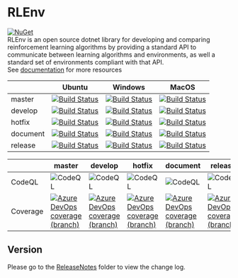# RLEnv
[![NuGet](https://img.shields.io/nuget/v/BaseRLEnv)](https://www.nuget.org/packages/BaseRLEnv/)<br/>
RLEnv is an open source dotnet library for developing and comparing reinforcement learning algorithms by providing a standard API to communicate between learning algorithms and environments, as well a standard set of environments compliant with that API.<br/>
See [documentation](https://rlenv.kttw.xyz/) for more resources

||Ubuntu|Windows|MacOS|
|----|----|----|----|
|master|[![Build Status](https://dev.azure.com/KennethTang/Github/_apis/build/status/ChengYen-Tang.RLEnv?branchName=master&jobname=Build%20and%20test%20project%20on%20Ubuntu%20platform)](https://dev.azure.com/KennethTang/Github/_build/latest?definitionId=20&branchName=master)|[![Build Status](https://dev.azure.com/KennethTang/Github/_apis/build/status/ChengYen-Tang.RLEnv?branchName=master&jobname=Build%20and%20test%20project%20on%20Windows%20platform)](https://dev.azure.com/KennethTang/Github/_build/latest?definitionId=20&branchName=master)|[![Build Status](https://dev.azure.com/KennethTang/Github/_apis/build/status/ChengYen-Tang.RLEnv?branchName=master&jobname=Build%20and%20test%20project%20on%20MacOS%20platform)](https://dev.azure.com/KennethTang/Github/_build/latest?definitionId=20&branchName=master)|
|develop|[![Build Status](https://dev.azure.com/KennethTang/Github/_apis/build/status/ChengYen-Tang.RLEnv?branchName=develop&jobname=Build%20and%20test%20project%20on%20Ubuntu%20platform)](https://dev.azure.com/KennethTang/Github/_build/latest?definitionId=20&branchName=develop)|[![Build Status](https://dev.azure.com/KennethTang/Github/_apis/build/status/ChengYen-Tang.RLEnv?branchName=develop&jobname=Build%20and%20test%20project%20on%20Windows%20platform)](https://dev.azure.com/KennethTang/Github/_build/latest?definitionId=20&branchName=develop)|[![Build Status](https://dev.azure.com/KennethTang/Github/_apis/build/status/ChengYen-Tang.RLEnv?branchName=develop&jobname=Build%20and%20test%20project%20on%20MacOS%20platform)](https://dev.azure.com/KennethTang/Github/_build/latest?definitionId=20&branchName=develop)|
|hotfix|[![Build Status](https://dev.azure.com/KennethTang/Github/_apis/build/status/ChengYen-Tang.RLEnv?branchName=hotfix&jobname=Build%20and%20test%20project%20on%20Ubuntu%20platform)](https://dev.azure.com/KennethTang/Github/_build/latest?definitionId=20&branchName=hotfix)|[![Build Status](https://dev.azure.com/KennethTang/Github/_apis/build/status/ChengYen-Tang.RLEnv?branchName=hotfix&jobname=Build%20and%20test%20project%20on%20Windows%20platform)](https://dev.azure.com/KennethTang/Github/_build/latest?definitionId=20&branchName=hotfix)|[![Build Status](https://dev.azure.com/KennethTang/Github/_apis/build/status/ChengYen-Tang.RLEnv?branchName=hotfix&jobname=Build%20and%20test%20project%20on%20MacOS%20platform)](https://dev.azure.com/KennethTang/Github/_build/latest?definitionId=20&branchName=hotfix)|
|document|[![Build Status](https://dev.azure.com/KennethTang/Github/_apis/build/status/ChengYen-Tang.RLEnv?branchName=document&jobname=Build%20and%20test%20project%20on%20Ubuntu%20platform)](https://dev.azure.com/KennethTang/Github/_build/latest?definitionId=20&branchName=document)|[![Build Status](https://dev.azure.com/KennethTang/Github/_apis/build/status/ChengYen-Tang.RLEnv?branchName=document&jobname=Build%20and%20test%20project%20on%20Windows%20platform)](https://dev.azure.com/KennethTang/Github/_build/latest?definitionId=20&branchName=document)|[![Build Status](https://dev.azure.com/KennethTang/Github/_apis/build/status/ChengYen-Tang.RLEnv?branchName=document&jobname=Build%20and%20test%20project%20on%20MacOS%20platform)](https://dev.azure.com/KennethTang/Github/_build/latest?definitionId=20&branchName=document)|
|release|[![Build Status](https://dev.azure.com/KennethTang/Github/_apis/build/status/ChengYen-Tang.RLEnv?branchName=release&jobname=Build%20and%20test%20project%20on%20Ubuntu%20platform)](https://dev.azure.com/KennethTang/Github/_build/latest?definitionId=20&branchName=release)|[![Build Status](https://dev.azure.com/KennethTang/Github/_apis/build/status/ChengYen-Tang.RLEnv?branchName=release&jobname=Build%20and%20test%20project%20on%20Windows%20platform)](https://dev.azure.com/KennethTang/Github/_build/latest?definitionId=20&branchName=release)|[![Build Status](https://dev.azure.com/KennethTang/Github/_apis/build/status/ChengYen-Tang.RLEnv?branchName=release&jobname=Build%20and%20test%20project%20on%20MacOS%20platform)](https://dev.azure.com/KennethTang/Github/_build/latest?definitionId=20&branchName=release)|

||master|develop|hotfix|document|release|
|----|----|----|----|----|----|
|CodeQL|![CodeQL](https://github.com/ChengYen-Tang/RLEnv/workflows/CodeQL/badge.svg?branch=master)|![CodeQL](https://github.com/ChengYen-Tang/RLEnv/workflows/CodeQL/badge.svg?branch=develop)|![CodeQL](https://github.com/ChengYen-Tang/RLEnv/workflows/CodeQL/badge.svg?branch=hotfix)|![CodeQL](https://github.com/ChengYen-Tang/RLEnv/workflows/CodeQL/badge.svg?branch=document)|![CodeQL](https://github.com/ChengYen-Tang/RLEnv/workflows/CodeQL/badge.svg?branch=release)|
|Coverage|[![Azure DevOps coverage (branch)](https://img.shields.io/azure-devops/coverage/KennethTang/github/20/master)](https://dev.azure.com/KennethTang/Github/_build/latest?definitionId=20&branchName=master)|[![Azure DevOps coverage (branch)](https://img.shields.io/azure-devops/coverage/KennethTang/github/20/develop)](https://dev.azure.com/KennethTang/Github/_build/latest?definitionId=20&branchName=develop)|[![Azure DevOps coverage (branch)](https://img.shields.io/azure-devops/coverage/KennethTang/github/20/hotfix)](https://dev.azure.com/KennethTang/Github/_build/latest?definitionId=20&branchName=hotfix)|[![Azure DevOps coverage (branch)](https://img.shields.io/azure-devops/coverage/KennethTang/github/20/document)](https://dev.azure.com/KennethTang/Github/_build/latest?definitionId=20&branchName=document)|[![Azure DevOps coverage (branch)](https://img.shields.io/azure-devops/coverage/KennethTang/github/20/release)](https://dev.azure.com/KennethTang/Github/_build/latest?definitionId=20&branchName=release)|

## Version
Please go to the [ReleaseNotes](./ReleaseNotes/) folder to view the change log.
